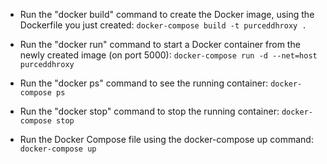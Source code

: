 - Run the "docker build" command to create the Docker image, using the Dockerfile you just created:
`docker-compose build -t purceddhroxy .`

- Run the "docker run" command to start a Docker container from the newly created image (on port 5000):
`docker-compose run -d --net=host purceddhroxy`

- Run the "docker ps" command to see the running container:
`docker-compose ps`

- Run the "docker stop" command to stop the running container:
`docker-compose stop`

- Run the Docker Compose file using the docker-compose up command:
`docker-compose up`
